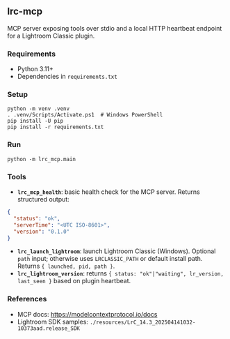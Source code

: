 ## lrc-mcp

MCP server exposing tools over stdio and a local HTTP heartbeat endpoint for a Lightroom Classic plugin.

### Requirements
- Python 3.11+
- Dependencies in `requirements.txt`

### Setup
```
python -m venv .venv
. .venv/Scripts/Activate.ps1  # Windows PowerShell
pip install -U pip
pip install -r requirements.txt
```

### Run
```
python -m lrc_mcp.main
```

### Tools
- **`lrc_mcp_health`**: basic health check for the MCP server. Returns structured output:

```json
{
  "status": "ok",
  "serverTime": "<UTC ISO-8601>",
  "version": "0.1.0"
}
```

- **`lrc_launch_lightroom`**: launch Lightroom Classic (Windows). Optional `path` input; otherwise uses `LRCLASSIC_PATH` or default install path. Returns `{ launched, pid, path }`.
- **`lrc_lightroom_version`**: returns `{ status: "ok"|"waiting", lr_version, last_seen }` based on plugin heartbeat.

### References
- MCP docs: https://modelcontextprotocol.io/docs
 - Lightroom SDK samples: `./resources/LrC_14.3_202504141032-10373aad.release_SDK`


